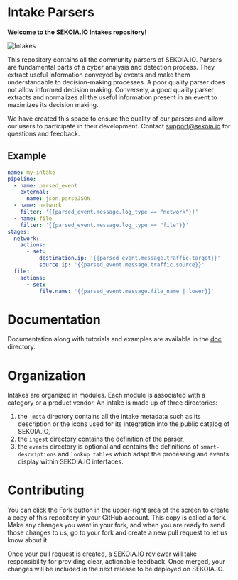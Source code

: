 # Intake Parsers
**Welcome to the SEKOIA.IO Intakes repository!**

![Intakes](https://github.com/SEKOIA-IO/intakes/actions/workflows/main.yml/badge.svg)

This repository contains all the community parsers of SEKOIA.IO. Parsers are fundamental parts of a cyber analysis and detection process. They extract useful information conveyed by events and make them understandable to decision-making processes. A poor quality parser does not allow informed decision making. Conversely, a good quality parser extracts and normalizes all the useful information present in an event to maximizes its decision making.

We have created this space to ensure the quality of our parsers and allow our users to participate in their development. 
Contact support@sekoia.io for questions and feedback.

## Example
```yaml
name: my-intake
pipeline:
  - name: parsed_event
    external:
      name: json.parseJSON
  - name: network
    filter: '{{parsed_event.message.log_type == "network"}}'
  - name: file
    filter: '{{parsed_event.message.log_type == "file"}}'
stages:
  network:
    actions:
      - set:
          destination.ip: '{{parsed_event.message.traffic.target}}'
          source.ip: '{{parsed_event.message.traffic.source}}'
  file:
    actions:
      - set:
          file.name: '{{parsed_event.message.file_name | lower}}'
```


# Documentation

Documentation along with tutorials and examples are available in the [doc](./doc) directory.

# Organization

Intakes are organized in modules. Each module is associated with a category or a product vendor. 
An intake is made up of three directories:
1) the `_meta` directory contains all the intake metadata such as its description or the icons used for its integration into the public catalog of SEKOIA.IO,
2) the `ingest` directory contains the definition of the parser,
3) the `events` directory is optional and contains the definitions of `smart-descriptions` and `lookup tables` which adapt the processing and events display within SEKOIA.IO interfaces.


# Contributing

You can click the Fork button in the upper-right area of the screen to create a copy of this repository in your GitHub account. This copy is called a fork. Make any changes you want in your fork, and when you are ready to send those changes to us, go to your fork and create a new pull request to let us know about it.

Once your pull request is created, a SEKOIA.IO reviewer will take responsibility for providing clear, actionable feedback. Once merged, your changes will be included in the next release to be deployed on SEKOIA.IO.
